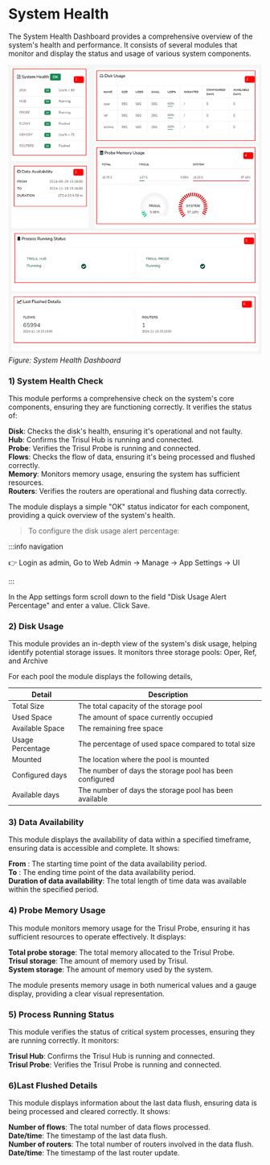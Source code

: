 # System Health



The System Health Dashboard provides a comprehensive overview of the system's health and performance. It consists of several modules that monitor and display the status and usage of various system components.

![](images/system_health.png)  
*Figure: System Health Dashboard*  

### 1) System Health Check

This module performs a comprehensive check on the system's core components, ensuring they are functioning correctly. It verifies the status of:

**Disk**: Checks the disk's health, ensuring it's operational and not faulty.  
**Hub**: Confirms the Trisul Hub is running and connected.  
**Probe**: Verifies the Trisul Probe is running and connected.  
**Flows**: Checks the flow of data, ensuring it's being processed and flushed correctly.  
**Memory**: Monitors memory usage, ensuring the system has sufficient resources.  
**Routers**: Verifies the routers are operational and flushing data correctly.  

The module displays a simple "OK" status indicator for each component, providing a quick overview of the system's health.

> To configure the disk usage alert percentage:

:::info navigation

:point_right: Login as admin, Go to Web Admin &rarr; Manage &rarr; App Settings &rarr; UI

:::

In the App settings form scroll down to the field "Disk Usage Alert Percentage" and enter a value. Click Save.


### 2) Disk Usage

This module provides an in-depth view of the system's disk usage, helping identify potential storage issues. It monitors three storage pools: Oper, Ref, and Archive

For each pool the module displays the following details,

| Detail | Description |
|--------|-------------|
| Total Size | The total capacity of the storage pool |
| Used Space | The amount of space currently occupied |
| Available Space | The remaining free space |
| Usage Percentage | The percentage of used space compared to total size |
| Mounted | The location where the pool is mounted |
| Configured days | The number of days the storage pool has been configured |
| Available days | The number of days the storage pool has been available |

### 3) Data Availability

This module displays the availability of data within a specified timeframe, ensuring data is accessible and complete. It shows:

**From** : The starting time point of the data availability period.  
**To** : The ending time point of the data availability period.  
**Duration of data availability**: The total length of time data was available within the specified period.  

### 4) Probe Memory Usage

This module monitors memory usage for the Trisul Probe, ensuring it has sufficient resources to operate effectively. It displays:

**Total probe storage**: The total memory allocated to the Trisul Probe.  
**Trisul storage**: The amount of memory used by Trisul.  
**System storage**: The amount of memory used by the system.  

The module presents memory usage in both numerical values and a gauge display, providing a clear visual representation.

### 5) Process Running Status
This module verifies the status of critical system processes, ensuring they are running correctly. It monitors:

**Trisul Hub**: Confirms the Trisul Hub is running and connected.   
**Trisul Probe**: Verifies the Trisul Probe is running and connected.  

### 6)Last Flushed Details
This module displays information about the last data flush, ensuring data is being processed and cleared correctly. It shows:

**Number of flows**: The total number of data flows processed.  
**Date/time**: The timestamp of the last data flush.  
**Number of routers**: The total number of routers involved in the data flush.  
**Date/time**: The timestamp of the last router update.  